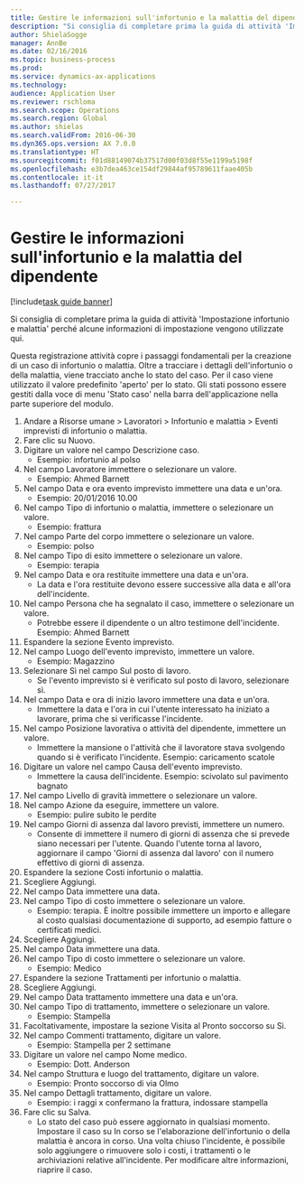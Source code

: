```yaml
--- 
title: Gestire le informazioni sull'infortunio e la malattia del dipendente
description: "Si consiglia di completare prima la guida di attività 'Impostazione infortunio e malattia' perché alcune informazioni di impostazione vengono utilizzate qui."
author: ShielaSogge
manager: AnnBe
ms.date: 02/16/2016
ms.topic: business-process
ms.prod: 
ms.service: dynamics-ax-applications
ms.technology: 
audience: Application User
ms.reviewer: rschloma
ms.search.scope: Operations
ms.search.region: Global
ms.author: shielas
ms.search.validFrom: 2016-06-30
ms.dyn365.ops.version: AX 7.0.0
ms.translationtype: HT
ms.sourcegitcommit: f01d88149074b37517d00f03d8f55e1199a5198f
ms.openlocfilehash: e3b7dea463ce154df29844af95789611faae405b
ms.contentlocale: it-it
ms.lasthandoff: 07/27/2017

---
```

# <a name="maintain-employee-injury-and-illness-information"></a>Gestire le informazioni sull'infortunio e la malattia del dipendente

[!include[task guide banner](../../includes/task-guide-banner.md)]

Si consiglia di completare prima la guida di attività 'Impostazione infortunio e malattia' perché alcune informazioni di impostazione vengono utilizzate qui. 



Questa registrazione attività copre i passaggi fondamentali per la creazione di un caso di infortunio o malattia. Oltre a tracciare i dettagli dell'infortunio o della malattia, viene tracciato anche lo stato del caso.  Per il caso viene utilizzato il valore predefinito 'aperto' per lo stato.  Gli stati possono essere gestiti dalla voce di menu 'Stato caso' nella barra dell'applicazione nella parte superiore del modulo.

1. Andare a Risorse umane > Lavoratori > Infortunio e malattia > Eventi imprevisti di infortunio o malattia.
2. Fare clic su Nuovo.
3. Digitare un valore nel campo Descrizione caso.
    * Esempio: infortunio al polso  
4. Nel campo Lavoratore immettere o selezionare un valore.
    * Esempio: Ahmed Barnett  
5. Nel campo Data e ora evento imprevisto immettere una data e un'ora.
    * Esempio: 20/01/2016 10.00  
6. Nel campo Tipo di infortunio o malattia, immettere o selezionare un valore.
    * Esempio: frattura  
7. Nel campo Parte del corpo immettere o selezionare un valore.
    * Esempio: polso  
8. Nel campo Tipo di esito immettere o selezionare un valore.
    * Esempio: terapia  
9. Nel campo Data e ora restituite immettere una data e un'ora.
    * La data e l'ora restituite devono essere successive alla data e all'ora dell'incidente.  
10. Nel campo Persona che ha segnalato il caso, immettere o selezionare un valore.
    * Potrebbe essere il dipendente o un altro testimone dell'incidente.  Esempio: Ahmed Barnett  
11. Espandere la sezione Evento imprevisto.
12. Nel campo Luogo dell'evento imprevisto, immettere un valore.
    * Esempio: Magazzino  
13. Selezionare Sì nel campo Sul posto di lavoro.
    * Se l'evento imprevisto si è verificato sul posto di lavoro, selezionare sì.  
14. Nel campo Data e ora di inizio lavoro immettere una data e un'ora.
    * Immettere la data e l'ora in cui l'utente interessato ha iniziato a lavorare, prima che si verificasse l'incidente.  
15. Nel campo Posizione lavorativa o attività del dipendente, immettere un valore.
    * Immettere la mansione o l'attività che il lavoratore stava svolgendo quando si è verificato l'incidente.  Esempio: caricamento scatole  
16. Digitare un valore nel campo Causa dell'evento imprevisto.
    * Immettere la causa dell'incidente.  Esempio: scivolato sul pavimento bagnato  
17. Nel campo Livello di gravità immettere o selezionare un valore.
18. Nel campo Azione da eseguire, immettere un valore.
    * Esempio: pulire subito le perdite  
19. Nel campo Giorni di assenza dal lavoro previsti, immettere un numero.
    * Consente di immettere il numero di giorni di assenza che si prevede siano necessari per l'utente.  Quando l'utente torna al lavoro, aggiornare il campo 'Giorni di assenza dal lavoro' con il numero effettivo di giorni di assenza.  
20. Espandere la sezione Costi infortunio o malattia.
21. Scegliere Aggiungi.
22. Nel campo Data immettere una data.
23. Nel campo Tipo di costo immettere o selezionare un valore.
    * Esempio: terapia. È inoltre possibile immettere un importo e allegare al costo qualsiasi documentazione di supporto, ad esempio fatture o certificati medici.  
24. Scegliere Aggiungi.
25. Nel campo Data immettere una data.
26. Nel campo Tipo di costo immettere o selezionare un valore.
    * Esempio: Medico  
27. Espandere la sezione Trattamenti per infortunio o malattia.
28. Scegliere Aggiungi.
29. Nel campo Data trattamento immettere una data e un'ora.
30. Nel campo Tipo di trattamento, immettere o selezionare un valore.
    * Esempio: Stampella  
31. Facoltativamente, impostare la sezione Visita al Pronto soccorso su Sì.
32. Nel campo Commenti trattamento, digitare un valore.
    * Esempio: Stampella per 2 settimane  
33. Digitare un valore nel campo Nome medico.
    * Esempio: Dott. Anderson  
34. Nel campo Struttura e luogo del trattamento, digitare un valore.
    * Esempio: Pronto soccorso di via Olmo  
35. Nel campo Dettagli trattamento, digitare un valore.
    * Esempio: i raggi x confermano la frattura, indossare stampella  
36. Fare clic su Salva.
    * Lo stato del caso può essere aggiornato in qualsiasi momento.  Impostare il caso su In corso se l'elaborazione dell'infortunio o della malattia è ancora in corso.  Una volta chiuso l'incidente, è possibile solo aggiungere o rimuovere solo i costi, i trattamenti o le archiviazioni relative all'incidente.  Per modificare altre informazioni, riaprire il caso.  


